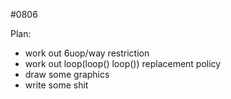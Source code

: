 #0806

Plan:
- work out 6uop/way restriction
- work out loop(loop() loop()) replacement policy
- draw some graphics
- write some shit